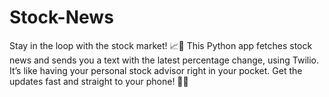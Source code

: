 # Stock-News
Stay in the loop with the stock market! 📈💬 This Python app fetches stock news and sends you a text with the latest percentage change, using Twilio. It’s like having your personal stock advisor right in your pocket. Get the updates fast and straight to your phone! 📲💸
